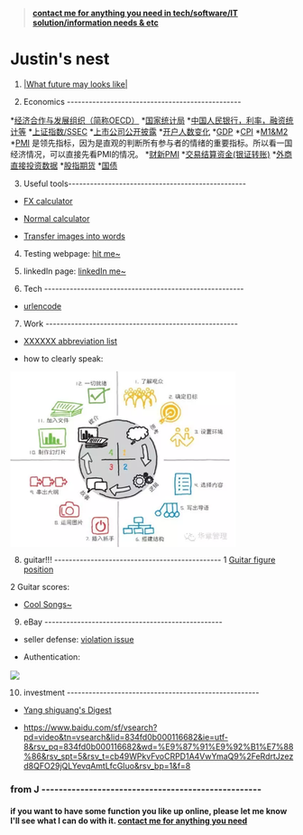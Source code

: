 > **[contact me for anything you need in tech/software/IT solution/information needs & etc](https://justinsu2019.github.io/email/email_sender.html)**

# Justin's nest

1. [|What future may looks like|](https://justinsu2019.github.io/future/)

2. Economics ------------------------------------------------

 *[经济合作与发展组织（简称OECD）](https://data.oecd.org/)
 *[国家统计局](http://www.stats.gov.cn/tjsj/)
 *[中国人民银行，利率，融资统计等](http://www.pbc.gov.cn/diaochatongjisi/116219/116319/3750274/index.html)
 *[上证指数/SSEC](https://cn.investing.com/indices/shanghai-composite-historical-data)
 *[上市公司公开披露](http://www.sse.com.cn/disclosure/listedinfo/announcement/)
 *[开户人数变化](http://www.chinaclear.cn/zdjs/xmzkb/center_mzkb.shtml)
 *[GDP](http://data.eastmoney.com/cjsj/gdp.html)
 *[CPI](http://data.eastmoney.com/cjsj/cpi.html)
 *[M1&M2](http://data.eastmoney.com/cjsj/hbgyl.html)
 *[PMI](http://data.eastmoney.com/cjsj/pmi.html) 是领先指标，因为是直观的判断所有参与者的情绪的重要指标。所以看一国经济情况，可以直接先看PMI的情况。
 *[财新PMI](https://www.mql5.com/zh/economic-calendar/china/caixin-manufacturing-pmi)
 *[交易结算资金(银证转账)](http://data.eastmoney.com/cjsj/bankTransfer.html)
 *[外商直接投资数据](http://data.eastmoney.com/cjsj/fdi.html)
 *[股指期货](http://www.cffex.com.cn/)
 *[国债](http://bond.hexun.com/gzdt/)

3. Useful tools-------------------------------------------------

* [FX calculator](https://justinsu2019.github.io/fx_calculator.html "FX calculator")

* [Normal calculator]( https://justinsu2019.github.io/calculator.html)

* [Transfer images into words](https://www.onlineocr.net/zh_hans/)

4. Testing webpage: [hit me~](https://justinsu2019.github.io/homepage.html) 

5. linkedIn page: [linkedIn me~](https://www.linkedin.com/in/justin-su-a036a8188/) 

6. Tech -------------------------------------------------------

* [urlencode](https://1024tools.com/urlencode)

7. Work -----------------------------------------------------

* [XXXXXX abbreviation list](https://justinsu2019.github.io/Acronyms.htm)

* how to clearly speak: 
<img src="https://raw.githubusercontent.com/justinsu2019/justinsu2019.github.io/master/images/work%26study/4%20steps%20to%20make%20sure.PNG" width="400" hegiht="400" align=center />

8. guitar!!! ----------------------------------------------
1 [Guitar figure position]( https://justinsu2019.github.io/GuitarFigurePosition.html )

2 Guitar scores:
* [Cool Songs~](https://justinsu2019.github.io/Guitar.html) 

9. eBay -------------------------------------------------
* seller defense: [violation issue](https://sellerdefense.cn/)

* Authentication: 
<img src="https://raw.githubusercontent.com/justinsu2019/justinsu2019.github.io/master/images/Authentication.png?token=ALMIXUGBDRW4ZLOV42LU37S5DG7DI" width="400" hegiht="400" align=center />

10. investment -----------------------------------------------------
* [Yang shiguang's Digest](https://zh-cn.facebook.com/pg/%E6%A5%8A%E4%B8%96%E5%85%89%E7%9A%84%E6%96%B0%E8%A6%96%E9%87%8E-362509207185719/posts/?ref=page_internal)

* <https://www.baidu.com/sf/vsearch?pd=video&tn=vsearch&lid=834fd0b000116682&ie=utf-8&rsv_pq=834fd0b000116682&wd=%E9%87%91%E9%92%B1%E7%88%86&rsv_spt=5&rsv_t=cb49WPkvFvoCRPD1A4VwYmaQ9%2FeRdrtJzezd8QFO29jQLYevqAmtLfcGIuo&rsv_bp=1&f=8>


### from J ---------------------------------------------------
#### if you want to have some function you like up online, please let me know I'll see what I can do with it. [contact me for anything you need](https://justinsu2019.github.io/email/email_sender.html)
